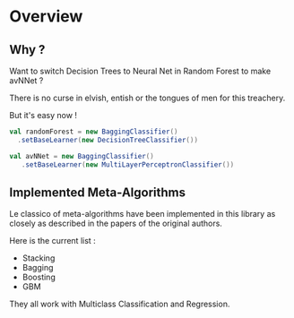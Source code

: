 # Overview 

## Why ?

Want to switch Decision Trees to Neural Net in Random Forest to make avNNet ?

There is no curse in elvish, entish or the tongues of men for this treachery.

But it's easy now !

```scala
val randomForest = new BaggingClassifier()
  .setBaseLearner(new DecisionTreeClassifier())
```
  
```scala
val avNNet = new BaggingClassifier()
   .setBaseLearner(new MultiLayerPerceptronClassifier())
```

## Implemented Meta-Algorithms

Le classico of meta-algorithms have been implemented in this library as closely as described in the papers of the original authors.

Here is the current list :

 * Stacking
 * Bagging
 * Boosting
 * GBM
 
They all work with Multiclass Classification and Regression.
